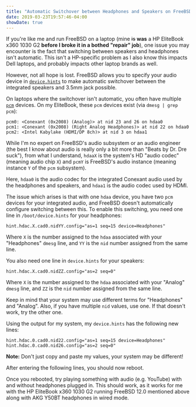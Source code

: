 ```yaml
---
title: "Automatic Switchover between Headphones and Speakers on FreeBSD with device.hints"
date: 2019-03-23T19:57:46-04:00
showDate: true
---
```


If you're like me and run FreeBSD on a laptop (mine ~~is~~ **was** a HP
EliteBook x360 1030 G2 **before I broke it in a bothed "repair" job**), one
issue you may encounter is the fact that switching between speakers and
headphones isn't automatic. This isn't a HP-specific problem as I also know
this impacts Dell laptops, and probably impacts other laptop brands as well.

However, not all hope is lost. FreeBSD allows you to specify your audio device
in
[`device.hints`](https://www.freebsd.org/cgi/man.cgi?query=device.hints&apropos=0&sektion=5&manpath=FreeBSD+12.0-RELEASE&arch=default&format=html)
to make automatic switchover between the integrated speakers and 3.5mm jack
possible.

On laptops where the switchover isn't automatic, you often have multiple
[`pcm`](https://www.freebsd.org/cgi/man.cgi?query=pcm&apropos=0&sektion=4&manpath=FreeBSD+12.0-RELEASE&arch=default&format=html)
devices. On my EliteBook, these `pcm` devices exist (via `dmesg | grep pcm`):

    pcm0: <Conexant (0x2008) (Analog)> at nid 23 and 26 on hdaa0
    pcm1: <Conexant (0x2008) (Right Analog Headphones)> at nid 22 on hdaa0
    pcm2: <Intel Kabylake (HDMI/DP 8ch)> at nid 3 on hdaa1

While I'm no expert on FreeBSD's audio subsystem or an audio engineer (the best
I know about audio is really only a bit more than "Beats by Dr. Dre suck"),
from what I understand, `hdaaX` is the system's HD "audio codec" (meaning audio
chip `X`) and `pcmY` is FreeBSD's audio instance (meaning instance `Y` of the
`pcm` subsystem).

Here, `hdaa0` is the audio codec for the integrated Conexant audio used by the
headphones and speakers, and `hdaa1` is the audio codec used by HDMI.

The issue which arises is that with one `hdaa` device, you have two `pcm`
devices for your integrated audio, and FreeBSD doesn't automatically configure
switching between this. To enable this switching, you need one line in
`/boot/device.hints` for your headphones:

    hint.hdac.X.cad0.nidYY.config="as=1 seq=15 device=Headphones"

Where `X` is the number assigned to the `hdaa` associated with your
"Headphones" `dmesg` line, and `YY` is the `nid` number assigned from the same
line.

You also need one line in `device.hints` for your speakers:

    hint.hdac.X.cad0.nidZZ.config="as=2 seq=0"

Where `X` is the number assigned to the `hdaa` associated with your
"Analog" `dmesg` line, and `ZZ` is the `nid` number assigned from the same
line.

Keep in mind that your system may use different terms for "Headphones" and
"Analog". Also, if you have multiple `nid` values, use one. If that doesn't
work, try the other one.

Using the output for my system, my `device.hints` has the following new lines:

    hint.hdac.0.cad0.nid22.config="as=1 seq=15 device=Headphones"
    hint.hdac.0.cad0.nid26.config="as=2 seq=0"

**Note:** Don't just copy and paste my values, your system may be different!

After entering the following lines, you should now reboot.

Once you rebooted, try playing something with audio (e.g. YouTube) with and
without headphones plugged in. This should work, as it works for me with the HP
EliteBook x360 1030 G2 running FreeBSD 12.0 mentioned above along with AKG
Y50BT headphones in wired mode.
